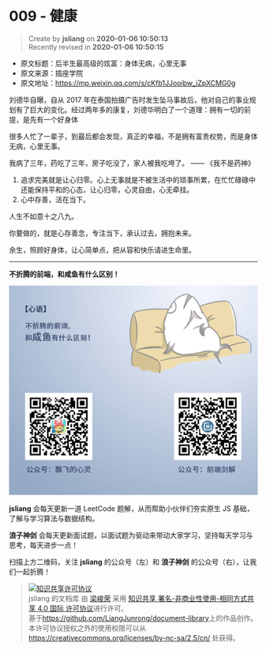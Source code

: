 009 - 健康
===

> Create by **jsliang** on **2020-01-06 10:50:13**  
> Recently revised in **2020-01-06 10:50:15**

* 原文标题：后半生最高级的炫富：身体无病，心里无事
* 原文来源：插座学院
* 原文地址：https://mp.weixin.qq.com/s/cKfb1JJooibw_iZpXCMG0g

刘德华自曝，自从 2017 年在泰国拍摄广告时发生坠马事故后，他对自己的事业规划有了巨大的变化。经过两年多的康复，刘德华明白了一个道理：拥有一切的前提，是先有一个好身体

很多人忙了一辈子，到最后都会发现，真正的幸福，不是拥有富贵权势，而是身体无病，心里无事。

我病了三年，药吃了三年，房子吃没了，家人被我吃垮了。 —— 《我不是药神》

1. 追求完美就是让心归零。心上无事就是不被生活中的琐事所累，在忙忙碌碌中还能保持平和的心态，让心归零，心灵自由，心无牵挂。
2. 心中存善，活在当下。

人生不如意十之八九。

你要做的，就是心存善念，专注当下，承认过去，拥抱未来。

余生，照顾好身体，让心简单点，把从容和快乐请进生命里。

---

**不折腾的前端，和咸鱼有什么区别！**

![图](../../../../public-repertory/img/z-index-small.png)

**jsliang** 会每天更新一道 LeetCode 题解，从而帮助小伙伴们夯实原生 JS 基础，了解与学习算法与数据结构。

**浪子神剑** 会每天更新面试题，以面试题为驱动来带动大家学习，坚持每天学习与思考，每天进步一点！

扫描上方二维码，关注 **jsliang** 的公众号（左）和 **浪子神剑** 的公众号（右），让我们一起折腾！

> <a rel="license" href="http://creativecommons.org/licenses/by-nc-sa/4.0/"><img alt="知识共享许可协议" style="border-width:0" src="https://i.creativecommons.org/l/by-nc-sa/4.0/88x31.png" /></a><br /><span xmlns:dct="http://purl.org/dc/terms/" property="dct:title">jsliang 的文档库</span> 由 <a xmlns:cc="http://creativecommons.org/ns#" href="https://github.com/LiangJunrong/document-library" property="cc:attributionName" rel="cc:attributionURL">梁峻荣</a> 采用 <a rel="license" href="http://creativecommons.org/licenses/by-nc-sa/4.0/">知识共享 署名-非商业性使用-相同方式共享 4.0 国际 许可协议</a>进行许可。<br />基于<a xmlns:dct="http://purl.org/dc/terms/" href="https://github.com/LiangJunrong/document-library" rel="dct:source">https://github.com/LiangJunrong/document-library</a>上的作品创作。<br />本许可协议授权之外的使用权限可以从 <a xmlns:cc="http://creativecommons.org/ns#" href="https://creativecommons.org/licenses/by-nc-sa/2.5/cn/" rel="cc:morePermissions">https://creativecommons.org/licenses/by-nc-sa/2.5/cn/</a> 处获得。